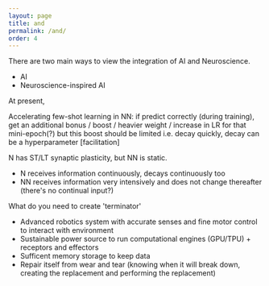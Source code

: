 ```yaml
---
layout: page
title: and
permalink: /and/
order: 4
---
```


There are two main ways to view the integration of AI and Neuroscience.
* AI
* Neuroscience-inspired AI 

At present, 


Accelerating few-shot learning in NN: if predict correctly (during training), get an additional bonus / boost / heavier weight / increase in LR for that mini-epoch(?) but this boost should be limited i.e. decay quickly, decay can be a hyperparameter \[facilitation\]

N has ST/LT synaptic plasticity, but NN is static.
- N receives information continuously, decays continuously too
- NN receives information very intensively and does not change thereafter (there's no continual input?)


What do you need to create 'terminator'
- Advanced robotics system with accurate senses and fine motor control to interact with environment 
- Sustainable power source to run computational engines (GPU/TPU) + receptors and effectors
- Sufficent memory storage to keep data
- Repair itself from wear and tear (knowing when it will break down, creating the replacement and performing the replacement)
